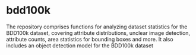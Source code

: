 # bdd100k
The repository comprises functions for analyzing dataset statistics for the BDD100k dataset, covering attribute distributions, unclear image detection, attribute counts, area statistics for bounding boxes and more. It also includes an object detection model  for the BDD100k dataset
